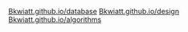 [Bkwiatt.github.io/database](database.md)
[Bkwiatt.github.io/design](design.md)
[Bkwiatt.github.io/algorithms](algorithms.md)
